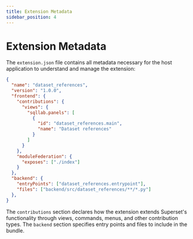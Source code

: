 ```yaml
---
title: Extension Metadata
sidebar_position: 4
---
```


<!--
Licensed to the Apache Software Foundation (ASF) under one
or more contributor license agreements.  See the NOTICE file
distributed with this work for additional information
regarding copyright ownership.  The ASF licenses this file
to you under the Apache License, Version 2.0 (the
"License"); you may not use this file except in compliance
with the License.  You may obtain a copy of the License at

  http://www.apache.org/licenses/LICENSE-2.0

Unless required by applicable law or agreed to in writing,
software distributed under the License is distributed on an
"AS IS" BASIS, WITHOUT WARRANTIES OR CONDITIONS OF ANY
KIND, either express or implied.  See the License for the
specific language governing permissions and limitations
under the License.
-->

# Extension Metadata

The `extension.json` file contains all metadata necessary for the host application to understand and manage the extension:

``` json
{
  "name": "dataset_references",
  "version": "1.0.0",
  "frontend": {
    "contributions": {
      "views": {
        "sqllab.panels": [
          {
            "id": "dataset_references.main",
            "name": "Dataset references"
          }
        ]
      }
    },
    "moduleFederation": {
      "exposes": ["./index"]
    }
  },
  "backend": {
    "entryPoints": ["dataset_references.entrypoint"],
    "files": ["backend/src/dataset_references/**/*.py"]
  },
}
```

The `contributions` section declares how the extension extends Superset's functionality through views, commands, menus, and other contribution types. The `backend` section specifies entry points and files to include in the bundle.
